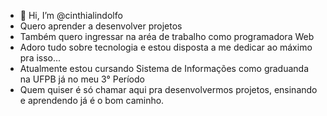 - 👋 Hi, I’m @cinthialindolfo
-  Quero aprender a desenvolver projetos
-  Também quero ingressar na aréa de trabalho como programadora Web
-  Adoro  tudo sobre tecnologia e estou disposta a me dedicar ao máximo pra isso...
-  Atualmente estou cursando Sistema de Informações  como graduanda na UFPB já no meu  3° Período
-  Quem quiser é só chamar aqui pra desenvolvermos projetos, ensinando e aprendendo já é o bom caminho.
